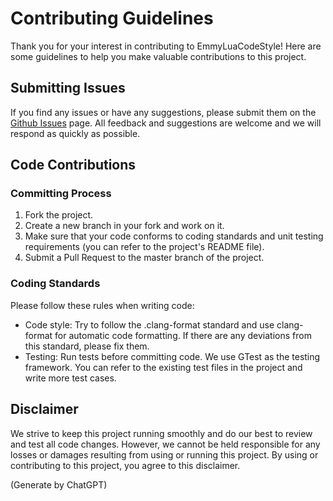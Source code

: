 # Contributing Guidelines

Thank you for your interest in contributing to EmmyLuaCodeStyle! Here are some guidelines to help you make valuable contributions to this project.

## Submitting Issues

If you find any issues or have any suggestions, please submit them on the [Github Issues](https://github.com/CppCXY/EmmyLuaCodeStyle/issues) page. All feedback and suggestions are welcome and we will respond as quickly as possible.

## Code Contributions

### Committing Process

1. Fork the project.
2. Create a new branch in your fork and work on it.
3. Make sure that your code conforms to coding standards and unit testing requirements (you can refer to the project's README file).
4. Submit a Pull Request to the master branch of the project.

### Coding Standards

Please follow these rules when writing code:

- Code style: Try to follow the .clang-format standard and use clang-format for automatic code formatting. If there are any deviations from this standard, please fix them.
- Testing: Run tests before committing code. We use GTest as the testing framework. You can refer to the existing test files in the project and write more test cases.

## Disclaimer

We strive to keep this project running smoothly and do our best to review and test all code changes. However, we cannot be held responsible for any losses or damages resulting from using or running this project. By using or contributing to this project, you agree to this disclaimer.

(Generate by ChatGPT)